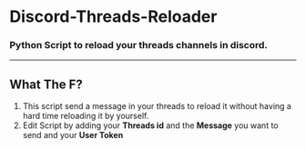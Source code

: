 # Discord-Threads-Reloader
### Python Script to reload your threads channels in discord.

---

## What The F?
1. This script send a message in your threads to reload it without having a hard time reloading it by yourself.
2. Edit Script by adding your **Threads id** and the **Message** you want to send and your **User Token**
